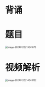 # 背诵



# 题目

<img src="https://cvp.oss-cn-shanghai.aliyuncs.com/picgo/202401202130740.png" alt="image-20240120213041673" style="zoom:50%;" />



# 视频解析

<img src="https://cvp.oss-cn-shanghai.aliyuncs.com/picgo/202401202140218.png" alt="image-20240120214043132" style="zoom: 50%;" />
